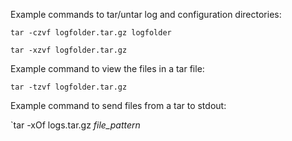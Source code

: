 Example commands to tar/untar log and configuration directories: 

`tar -czvf logfolder.tar.gz logfolder`

`tar -xzvf logfolder.tar.gz`


Example command to view the files in a tar file:

`tar -tzvf logfolder.tar.gz`


Example command to send files from a tar to stdout:

`tar -xOf logs.tar.gz *file_pattern*
